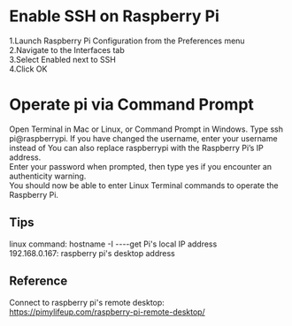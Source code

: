 # Enable SSH on Raspberry Pi 
1.Launch Raspberry Pi Configuration from the Preferences menu  
2.Navigate to the Interfaces tab  
3.Select Enabled next to SSH  
4.Click OK  
  
# Operate pi via Command Prompt
Open Terminal in Mac or Linux, or Command Prompt in Windows. Type ssh pi@raspberrypi. If you have changed the username, enter your username instead of You can also replace raspberrypi with the Raspberry Pi’s IP address.  
Enter your password when prompted, then type yes if you encounter an authenticity warning.  
You should now be able to enter Linux Terminal commands to operate the Raspberry Pi.  
  
## Tips  
linux command: hostname -I  ----get Pi's local IP address  
192.168.0.167: raspberry pi's desktop address  
  
## Reference  
Connect to raspberry pi's remote desktop:  
https://pimylifeup.com/raspberry-pi-remote-desktop/  

